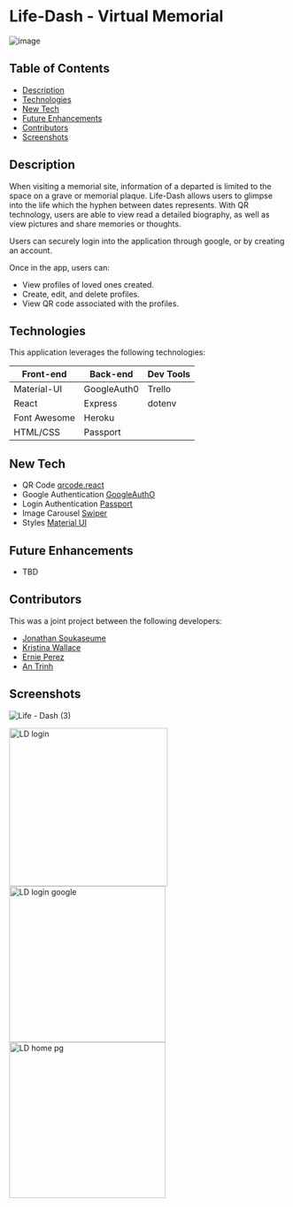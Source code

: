 # Life-Dash - Virtual Memorial 

![image](https://user-images.githubusercontent.com/38770396/119217496-71f67900-ba8f-11eb-89b2-0202e1841486.png)

## Table of Contents
* [Description](#description)
* [Technologies](#technologies)
* [New Tech](#new-tech)
* [Future Enhancements](#future-enhancements)
* [Contributors](#contributors)
* [Screenshots](#screenshots)

## Description
When visiting a memorial site, information of a departed is limited to the space on a grave or memorial plaque. 
Life-Dash allows users to glimpse into the life which the hyphen between dates represents. With QR technology, users are
able to view read a detailed biography, as well as view pictures and share memories or thoughts. 

Users can securely login into the application through google, or by creating an account. 

Once in the app, users can:
- View profiles of loved ones created.
- Create, edit, and delete profiles.
- View QR code associated with the profiles.



## Technologies
This application leverages the following technologies:

| Front-end          | Back-end         | Dev Tools      |
|--------------------|------------------|----------------|
| Material-UI        | GoogleAuth0      | Trello         |
| React              | Express          | dotenv         |
| Font Awesome       | Heroku           |                |
| HTML/CSS           | Passport         |                |


## New Tech
- QR Code  [qrcode.react](https://www.npmjs.com/package/qrcode.react)
- Google Authentication [GoogleAuthO](https://console.cloud.google.com/apis/library/plus.googleapis.com?id=98f0e0cd-7dc7-469a-baac-d5ed9a99e403&project=life-dash-312703)
- Login Authentication [Passport](http://www.passportjs.org/packages/passport-google/)
- Image Carousel [Swiper](https://openbase.com/js/swiper)
- Styles [Material UI ](https://material-ui.com/)



## Future Enhancements
- TBD

## Contributors
This was a joint project between the following developers:
- [Jonathan Soukaseume](https://github.com/sksmejn)
- [Kristina Wallace](https://github.com/kjwallac)
- [Ernie Perez](https://github.com/jep1220)
- [An Trinh](https://github.com/Eibonmon)





## Screenshots


![Life - Dash (3)](https://user-images.githubusercontent.com/38770396/119218664-678bad80-ba96-11eb-9a81-865a520a675a.gif)


<img width="286" alt="LD login" src="https://user-images.githubusercontent.com/38770396/119218467-4c6c6e00-ba95-11eb-9094-4529902a97c7.PNG">

<img width="282" alt="LD login google" src="https://user-images.githubusercontent.com/38770396/119218515-8e95af80-ba95-11eb-97c4-92db0e5bc38d.PNG">

<img width="282" alt="LD home pg" src="https://user-images.githubusercontent.com/38770396/119218520-935a6380-ba95-11eb-8393-f2d98424cf63.PNG">


